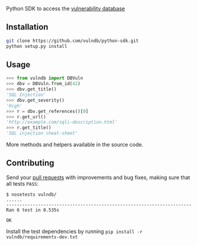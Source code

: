 Python SDK to access the [vulnerability database](https://github.com/vulndb/data)

## Installation
```bash
git clone https://github.com/vulndb/python-sdk.git
python setup.py install
```

## Usage

```python
>>> from vulndb import DBVuln
>>> dbv = DBVuln.from_id(42)
>>> dbv.get_title()
'SQL Injection'
>>> dbv.get_severity()
'High'
>>> r = dbv.get_references()[0]
>>> r.get_url()
'http://example.com/sqli-description.html'
>>> r.get_title()
'SQL injection cheat-sheet'
```

More methods and helpers available in the source code.

## Contributing
Send your [pull requests](https://help.github.com/articles/using-pull-requests/)
with improvements and bug fixes, making sure that all tests `PASS`:

```console
$ nosetests vulndb/
......
----------------------------------------------------------------------
Ran 6 test in 0.535s

OK
```

Install the test dependencies by running `pip install -r vulndb/requirements-dev.txt`
